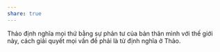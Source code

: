 ```yaml
---
share: true
---
```

Thảo định nghĩa mọi thứ bằng sự phản tư của bản thân mình với thế giới này, cách giải quyết mọi vấn đề phải là từ định nghĩa ở Thảo.